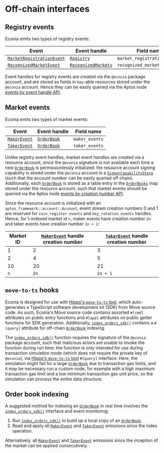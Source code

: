 # Off-chain interfaces

## Registry events

Econia emits two types of registry events:

| Event                       | Event handle          | Field name                   |
|-----------------------------|-----------------------|------------------------------|
| [`MarketRegistrationEvent`] | [`Registry`]          | `market_registration_events` |
| [`RecognizedMarketEvent`]   | [`RecognizedMarkets`] | `recognized_market_events`   |

Event handles for registry events are created via the `@econia` package account, and are stored as fields in `key`-able resources stored under the `@econia` account.
Hence they can be easily queried via the Aptos node [events by event handle API].

## Market events

Econia emits two types of market events:

| Event          | Event handle  | Field name     |
|----------------|---------------|----------------|
| [`MakerEvent`] | [`OrderBook`] | `maker_events` |
| [`TakerEvent`] | [`OrderBook`] | `taker_events` |

Unlike registry event handles, market event handles are created via a resource account, since the `@econia` signature is not available each time a new [`OrderBook`] is permissionlessly initialized:
the resource account signing capability is stored under the `@econia` account in a [`SignerCapabilityStore`] (such that the account number can be easily queried off chain).
Additionally, each [`OrderBook`] is stored as a table entry in the [`OrderBooks`] map stored under the resource account, such that market events should be queried via the Aptos node [events by creation number API].

Since the resource account is initialized with an `aptos_framework::account::Account`, event stream creation numbers 0 and 1 are reserved for `coin_register_events` and `key_rotation_events` handles.
Hence, for 1-indexed market id `n`, maker events have creation number `2n` and taker events have creation number `2n + 1`:

| Market ID | [`MakerEvent`] handle creation number | [`TakerEvent`] handle creation number |
|-----------|---------------------------------------|---------------------------------------|
| 1         | 2                                     | 3                                     |
| 2         | 4                                     | 5                                     |
| 10        | 20                                    | 21                                    |
| `n`       | `2n`                                  | `2n + 1`                              |

## `move-to-ts` hooks

Econia is designed for use with [Hippo's `move-to-ts` tool], which auto-generates a TypeScript software development kit (SDK) from Move source code.
As such, Econia's Move source code contains assorted  `#[cmd]` attributes on public entry functions and `#[app]` attributes on public getter functions for SDK generation.
Additionally, [`index_orders_sdk()`] contains a `#[query]` attribute for off-chain [`OrderBook`] indexing.

The [`index_orders_sdk()`] function requires the signature of the `@econia` package account, such that malicious actors are unable to invoke the function during run time:
the function is only intended for use during transaction simulation mode (which does not require the private key of `@econia`), via [Hippo's `move-to-ts` tool] `#[query]` interface.
Here, the simulation might fail for a large [`OrderBook`] due to transaction gas limits, and it may be necessary run a custom node, for example with a high maximum transaction gas limit and a low minimum transaction gas unit price, so the simulation can process the entire data structure.

## Order book indexing

A suggested method for indexing an [`OrderBook`] in real time involves the [`index_orders_sdk()`] interface and event monitoring:

1. Run [`index_orders_sdk()`] to build up a local copy of an [`OrderBook`].
1. Read and apply all [`MakerEvent`] and [`TakerEvent`] emissions since the index operation.

Alternatively, all [`MakerEvent`] and [`TakerEvent`] emissions since the inception of the market can be applied consecutively.

<!---Alphabetized reference links-->

[events by creation number API]: https://fullnode.testnet.aptoslabs.com/v1/spec#/operations/get_events_by_creation_number
[events by event handle API]:    https://fullnode.testnet.aptoslabs.com/v1/spec#/operations/get_events_by_event_handle
[Hippo's `move-to-ts` tool]:     https://github.com/hippospace/move-to-ts
[`index_orders_sdk()`]:          ../../src/move/econia/doc/market.md#0xc0deb00c_market_index_orders_sdk
[`MakerEvent`]:                  ../../src/move/econia/doc/market.md#0xc0deb00c_market_MakerEvent
[`MarketRegistrationEvent`]:     ../../src/move/econia/doc/registry.md#0xc0deb00c_registry_MarketRegistrationEvent
[`Move.toml`]:                   ../../src/move/econia/Move.toml
[`OrderBook`]:                   ../../src/move/econia/doc/market.md#0xc0deb00c_market_OrderBook
[`OrderBooks`]:                  ../../src/move/econia/doc/market.md#0xc0deb00c_market_OrderBooks
[`RecognizedMarketEvent`]:       ../../src/move/econia/doc/registry.md#0xc0deb00c_registry_RecognizedMarketEvent
[`RecognizedMarkets`]:           ../../src/move/econia/doc/registry.md#0xc0deb00c_registry_RecognizedMarkets
[`Registry`]:                    ../../src/move/econia/doc/registry.md#0xc0deb00c_registry_Registry
[`SignerCapabilityStore`]:       ../../src/move/econia/doc/resource_account.md#0xc0deb00c_resource_account_SignerCapabilityStore
[`TakerEvent`]:                  ../../src/move/econia/doc/market.md#0xc0deb00c_market_TakerEvent